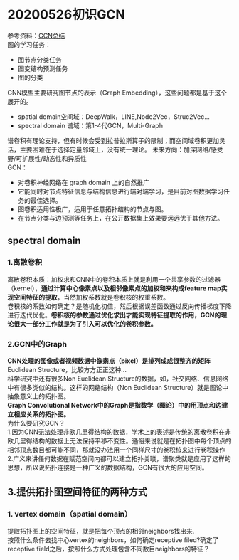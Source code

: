 # 20200526初识GCN
参考资料：[GCN总结](https://www.cnblogs.com/nxf-rabbit75/p/11306198.html#auto-id-0)  
图的学习任务：
- 图节点分类任务
- 图变结构预测任务
- 图的分类  

GNN模型主要研究图节点的表示（Graph Embedding），这些问题都是基于这个展开的。  
- spatial domain空间域：DeepWalk，LINE,Node2Vec，Struc2Vec...
- spectral domain 谱域：第1-4代GCN，Multi-Graph   

谱卷积有理论支持，但有时候会受到拉普拉斯算子的限制；而空间域卷积更加灵活，主要困难在于选择定量邻域上，没有统一理论。
未来方向：加深网络/感受野/可扩展性/动态性和异质性  
GCN：  
- 对卷积神经网络在 graph domain 上的自然推广
- 它能同时对节点特征信息与结构信息进行端对端学习，是目前对图数据学习任务的最佳选择。
- 图卷积适用性极广，适用于任意拓扑结构的节点与图。
- 在节点分类与边预测等任务上，在公开数据集上效果要远远优于其他方法。

## spectral  domain
### 1.离散卷积  
离散卷积本质：加权求和CNN中的卷积本质上就是利用一个共享参数的过滤器（kernel），**通过计算中心像素点以及相邻像素点的加权和来构成feature map实现空间特征的提取**，当然加权系数就是卷积核的权重系数。   
卷积核的系数如何确定？是随机化初值，然后根据误差函数通过反向传播梯度下降进行迭代优化。**卷积核的参数通过优化求出才能实现特征提取的作用，GCN的理论很大一部分工作就是为了引入可以优化的卷积参数。**
### 2.GCN中的Graph
**CNN处理的图像或者视频数据中像素点（pixel）是排列成成很整齐的矩阵** Euclidean Structure，比较方方正正这种...  
科学研究中还有很多Non Euclidean Structure的数据，如，社交网络、信息网络中有很多类似的结构。这样的网络结构（Non Euclidean Structure）就是图论中抽象意义上的拓扑图。  
**Graph Convolutional Network中的Graph是指数学（图论）中的用顶点和边建立相应关系的拓扑图。**  
为什么要研究GCN？  
1.因为CNN无法处理非欧几里得结构的数据，学术上的表述是传统的离散卷积在非欧几里得结构的数据上无法保持平移不变性。通俗来说就是在拓扑图中每个顶点的相邻顶点数目都可能不同，那就没办法用一个同样尺寸的卷积核来进行卷积操作  
2.广义来讲任何数据在赋范空间内都可以建立拓扑关联，谱聚类就是应用了这样的思想，所以说拓扑连接是一种广义的数据结构，GCN有很大的应用空间。  

## 3.提供拓扑图空间特征的两种方式
### 1. vertex domain（spatial domain）  
提取拓扑图上的空间特征，就是把每个顶点的相邻neighbors找出来.  
按照什么条件去找中心vertex的neighbors，如何确定receptive filed?确定了receptive field之后，按照什么方式处理包含不同数目neighbors的特征？




